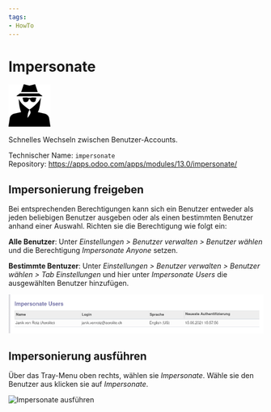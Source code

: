 ```yaml
---
tags:
- HowTo
---
```

# Impersonate
![](assets/icon_odoo_impersonate.png)

Schnelles Wechseln zwischen Benutzer-Accounts.

Technischer Name: `impersonate`\
Repository: <https://apps.odoo.com/apps/modules/13.0/impersonate/>

## Impersonierung freigeben

Bei entsprechenden Berechtigungen kann sich ein Benutzer entweder als jeden beliebigen Benutzer ausgeben oder als einen bestimmten Benutzer anhand einer Auswahl. Richten sie die Berechtigung wie folgt ein:

**Alle Benutzer**: Unter *Einstellungen > Benutzer verwalten > Benutzer wählen* und die Berechtigung *Impersonate Anyone* setzen.

**Bestimmte Bentuzer**: Unter *Einstellungen > Benutzer verwalten > Benutzer wählen > Tab Einstellungen* und hier unter *Impersonate Users* die ausgewählten Benutzer hinzufügen.

![](assets/Impersonate%20Einstellungen.png)

## Impersonierung ausführen

Über das Tray-Menu oben rechts, wählen sie *Impersonate*. Wähle sie den Benutzer aus klicken sie auf *Impersonate*.

![Impersonate ausführen](assets/Impersonate%20Ausführen.gif)

